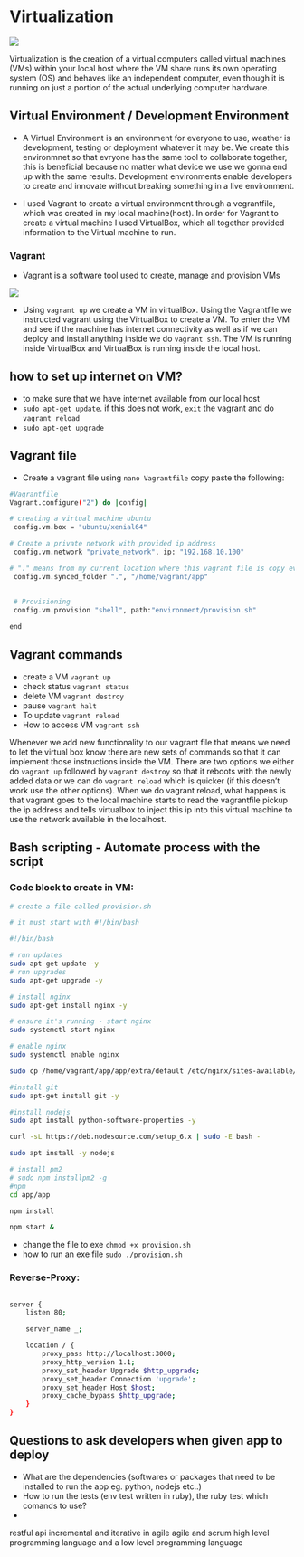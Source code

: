 # Virtualization 
![](images/virtualization.png)

Virtualization is the creation of a virtual computers called virtual machines (VMs) within your local host where the VM share runs its own operating system (OS) and behaves like an independent computer, even though it is running on just a portion of the actual underlying computer hardware.

## Virtual Environment / Development Environment
- A Virtual Environment is an environment for everyone to use, weather is development, testing or deployment whatever it may be. We create this environmnet so that evryone has the same tool to collaborate together, this is beneficial because no matter what device we use we gonna end up with the same results. Development environments enable developers to create and innovate without breaking something in a live environment.

- I used Vagrant to create a virtual environment through a vegrantfile, which was created in my local machine(host). In order for Vagrant to create a virtual machine I used VirtualBox, which all together provided information to the Virtual machine to run.

### Vagrant
- Vagrant is a software tool used to create, manage and provision VMs


![](images/VM.png)

- Using `vagrant up` we create a VM in virtualBox. Using the Vagrantfile we instructed vagrant using the VirtualBox to create a VM. To enter the VM and see if the machine has internet connectivity as well as if we can deploy and install anything inside we do `vagrant ssh`. The VM is running inside VirtualBox and VirtualBox is running inside the local host. 

## how to set up internet on VM?

- to make sure that we have internet available from our local host
- `sudo apt-get update`. if this does not work, `exit` the vagrant and do `vagrant reload`
- `sudo apt-get upgrade`

## Vagrant file
- Create a vagrant file using `nano Vagrantfile` 
copy paste the following:
```bash
#Vagrantfile
Vagrant.configure("2") do |config|

# creating a virtual machine ubuntu 
 config.vm.box = "ubuntu/xenial64"

# Create a private network with provided ip address
 config.vm.network "private_network", ip: "192.168.10.100"

# "." means from my current location where this vagrant file is copy everything and paste it in the VM on the home location vagrant create a folder called app and paste everything
 config.vm.synced_folder ".", "/home/vagrant/app"
 
 
 # Provisioning
 config.vm.provision "shell", path:"environment/provision.sh" 

end
```

## Vagrant commands
- create a VM `vagrant up`
- check status `vagrant status`
- delete VM `vagrant destroy`
- pause `vagrant halt`
- To update `vagrant reload`
- How to access VM `vagrant ssh`


Whenever we add new functionality to our vagrant file that means we need to let the virtual box know there are new sets of commands so that it can implement those instructions inside the VM. There are two options we either do `vagrant up` followed by `vagrant destroy` so that it reboots with the newly added data or we can do `vagrant reload` which is quicker (if this doesn’t work use the other options). When we do vagrant reload, what happens is that vagrant goes to the local machine starts to read the vagrantfile pickup the ip address and tells virtualbox to inject this ip into this virtual machine to use the network available in the localhost.




## Bash scripting - Automate process with the script
### Code block to create in VM:

```bash
# create a file called provision.sh

# it must start with #!/bin/bash

#!/bin/bash

# run updates
sudo apt-get update -y
# run upgrades
sudo apt-get upgrade -y

# install nginx
sudo apt-get install nginx -y      

# ensure it's running - start nginx
sudo systemctl start nginx

# enable nginx
sudo systemctl enable nginx

sudo cp /home/vagrant/app/app/extra/default /etc/nginx/sites-available/default

#install git
sudo apt-get install git -y

#install nodejs
sudo apt install python-software-properties -y

curl -sL https://deb.nodesource.com/setup_6.x | sudo -E bash -

sudo apt install -y nodejs

# install pm2
# sudo npm installpm2 -g 
#npm
cd app/app

npm install

npm start &

```
- change the file to exe `chmod +x provision.sh`
- how to run an exe file `sudo ./provision.sh`

### Reverse-Proxy:


```bash

server {
    listen 80;

    server_name _;

    location / {
        proxy_pass http://localhost:3000;
        proxy_http_version 1.1;
        proxy_set_header Upgrade $http_upgrade;
        proxy_set_header Connection 'upgrade';
        proxy_set_header Host $host;
        proxy_cache_bypass $http_upgrade;
    }
}
```

## Questions to ask developers when given app to deploy
- What are the dependencies (softwares or packages that need to be installed to run the app eg. python, nodejs etc..)
- How to run the tests (env test written in ruby), the ruby test which comands to use?
- 



restful api
incremental and iterative in agile
agile and scrum
high level programming language and a low level programming language